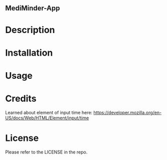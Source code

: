 ## MediMinder-App 

# Description

# Installation

# Usage

# Credits
Learned about element of input time here: 
https://developer.mozilla.org/en-US/docs/Web/HTML/Element/input/time

# License
Please refer to the LICENSE in the repo.